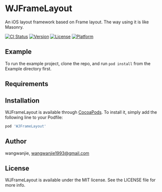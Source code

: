 # WJFrameLayout
An iOS layout framework based on Frame layout. The way using it is like Masonry.

[![CI Status](https://img.shields.io/travis/wangwanjie/WJFrameLayout.svg?style=flat)](https://travis-ci.org/wangwanjie/WJFrameLayout)
[![Version](https://img.shields.io/cocoapods/v/WJFrameLayout.svg?style=flat)](https://cocoapods.org/pods/WJFrameLayout)
[![License](https://img.shields.io/cocoapods/l/WJFrameLayout.svg?style=flat)](https://cocoapods.org/pods/WJFrameLayout)
[![Platform](https://img.shields.io/cocoapods/p/WJFrameLayout.svg?style=flat)](https://cocoapods.org/pods/WJFrameLayout)

## Example

To run the example project, clone the repo, and run `pod install` from the Example directory first.

## Requirements

## Installation

WJFrameLayout is available through [CocoaPods](https://cocoapods.org). To install
it, simply add the following line to your Podfile:

```ruby
pod 'WJFrameLayout'
```

## Author

wangwanjie, wangwanjie1993@gmail.com

## License

WJFrameLayout is available under the MIT license. See the LICENSE file for more info.
